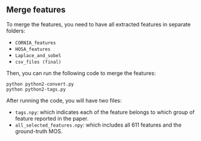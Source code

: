 ## Merge features
To merge the features,
you need to have all extracted features in separate folders:
- `CORNIA_features`
- `HOSA_features`
- `Laplace_and_sobel`
- `csv_files (final)`

Then, you can run the following code to merge the features:
```
python python2-convert.py
python python2-tags.py
```

 After running the code, you will have two files:
- `tags.npy`: which indicates each of the feature belongs to which group of feature reported in the paper.
- `all_selected_features.npy`: which includes all 611 features and the ground-truth MOS.
